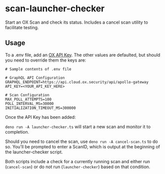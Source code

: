 # scan-launcher-checker
Start an OX Scan and check its status. Includes a cancel scan utility to facilitate testing.

## Usage

To a .env file, add an [OX API Key](https://docs.ox.security/api-documentation/api-reference/ox-api-authentication). The other values are defaulted, but should you need to override them
the keys are:

```
# Sample contents of .env file

# GraphQL API Configuration
GRAPHQL_ENDPOINT=https://api.cloud.ox.security/api/apollo-gateway
API_KEY=<YOUR_API_KEY_HERE>

# Scan Configuration
MAX_POLL_ATTEMPTS=100
POLL_INTERVAL_MS=30000
INITIALIZATION_TIMEOUT_MS=300000
```

Once the API Key has been added:

`deno run -A launcher-checker.ts` will start a new scan and monitor it to completion.

Should you need to cancel the scan, use `deno run -A cancel-scan.ts` to do so. You'll be prompted to enter a ScanID, which is output at the beginning of the launcher-checker script.

Both scripts include a check for a currently running scan and either run (`cancel-scan`) or do not run (`launcher-checker`) based on that condition.
